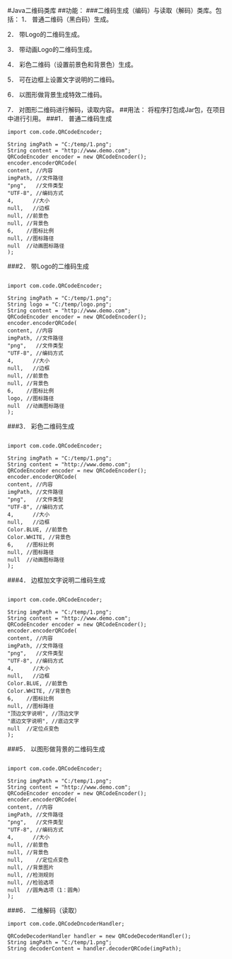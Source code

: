 
#Java二维码类库
##功能：
###二维码生成（编码）与读取（解码）类库。包括：
1．	普通二维码（黑白码）生成。

2．	带Logo的二维码生成。

3．	带动画Logo的二维码生成。

4．	彩色二维码（设置前景色和背景色）生成。

5．	可在边框上设置文字说明的二维码。

6．	以图形做背景生成特效二维码。

7．	对图形二维码进行解码，读取内容。
##用法：
将程序打包成Jar包，在项目中进行引用。
###1．	普通二维码生成
````
import com.code.QRCodeEncoder;

String imgPath = "C:/temp/1.png";
String content = "http://www.demo.com";
QRCodeEncoder encoder = new QRCodeEncoder();
encoder.encoderQRCode(
content, //内容
imgPath, //文件路径 
"png",   //文件类型
"UTF-8", //编码方式
4,      //大小
null,   //边框
null, //前景色
null, //背景色
6,    //图标比例
null, //图标路径 
null  //动画图标路径
);
````
###2．	带Logo的二维码生成
````

import com.code.QRCodeEncoder;

String imgPath = "C:/temp/1.png";
String logo = "C:/temp/logo.png";
String content = "http://www.demo.com";
QRCodeEncoder encoder = new QRCodeEncoder();
encoder.encoderQRCode(
content, //内容
imgPath, //文件路径 
"png",   //文件类型
"UTF-8", //编码方式
4,      //大小
null,   //边框
null, //前景色
null, //背景色
6,    //图标比例
logo, //图标路径 
null  //动画图标路径
);
````
###3．	彩色二维码生成
````

import com.code.QRCodeEncoder;

String imgPath = "C:/temp/1.png";
String content = "http://www.demo.com";
QRCodeEncoder encoder = new QRCodeEncoder();
encoder.encoderQRCode(
content, //内容
imgPath, //文件路径 
"png",   //文件类型
"UTF-8", //编码方式
4,      //大小
null,   //边框
Color.BLUE, //前景色
Color.WHITE, //背景色
6,    //图标比例
null, //图标路径 
null  //动画图标路径
);
````

###4．	边框加文字说明二维码生成
````

import com.code.QRCodeEncoder;

String imgPath = "C:/temp/1.png";
String content = "http://www.demo.com";
QRCodeEncoder encoder = new QRCodeEncoder();
encoder.encoderQRCode(
content, //内容
imgPath, //文件路径 
"png",   //文件类型
"UTF-8", //编码方式
4,      //大小
null,   //边框
Color.BLUE, //前景色
Color.WHITE, //背景色
6,    //图标比例
null, //图标路径 
"顶边文字说明", //顶边文字
"底边文字说明", //底边文字 
null  //定位点变色
);
````

###5．	以图形做背景的二维码生成
````

import com.code.QRCodeEncoder;

String imgPath = "C:/temp/1.png";
String content = "http://www.demo.com";
QRCodeEncoder encoder = new QRCodeEncoder();
encoder.encoderQRCode(
content, //内容
imgPath, //文件路径 
"png",   //文件类型
"UTF-8", //编码方式
4,      //大小
null, //前景色
null, //背景色
null,    //定位点变色
null, //背景图片
null, //检测规则
null, //检验选项
null  //圆角选项（1：圆角）
);
````

###6．	二维解码（读取）
````
import com.code.QRCodeDncoderHandler;

QRCodeDecoderHandler handler = new QRCodeDecoderHandler();
String imgPath = "C:/temp/1.png";
String decoderContent = handler.decoderQRCode(imgPath);
````